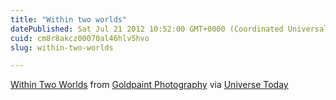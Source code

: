 ```yaml
---
title: "Within two worlds"
datePublished: Sat Jul 21 2012 10:52:00 GMT+0000 (Coordinated Universal Time)
cuid: cm8r8akcz00070al46hlv5hvo
slug: within-two-worlds

---
```



[Within Two Worlds](http://vimeo.com/45858333) from [Goldpaint Photography](http://vimeo.com/goldpaintphotography) via [Universe Today](http://www.universetoday.com/96365/moving-timelapse-within-two-worlds/)